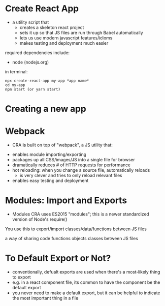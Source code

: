 # Create React App

- a utility script that
  - creates a skeleton react project
  - sets it up so that JS files are run through Babel automatically
  - lets us use modern javascript features/idioms
  - makes testing and deployment much easier

required dependencies include:

- node (nodejs.org)

in terminal:

```
npx create-react-app my-app *app name*
cd my-app
npm start (or yarn start)

```

# Creating a new app

# Webpack

- CRA is built on top of "webpack", a JS utility that:

* enables module importing/exporting
* packages up all CSS/images/JS into a single file for browser
* dramatically reduces # of HTTP requests for performance
* hot reloading: when you change a source file, automatically reloads
  - is very clever and tries to only reload relevant files
* enables easy testing and deployment

# Modules: Import and Exports

- Modules
  CRA uses ES2015 "modules"; this is a newer standardized version of Node's require()

You use this to export/import classes/data/functions between JS files

a way of sharing code functions objects classes between JS files

# To Default Export or Not?

- conventionally, defualt exports are used when there's a most-likely thing to export
- e.g. in a react component file, its common to have the component be the default export
- you never need to make a default export, but it can be helpful to indicate the most important thing in a file
